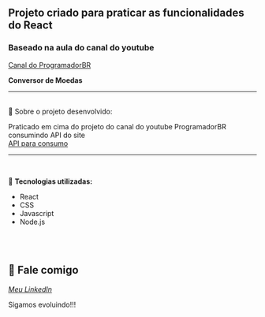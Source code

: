 ## Projeto criado para praticar as funcionalidades do React



### Baseado na aula do canal do youtube 

 [Canal do ProgramadorBR](https://www.youtube.com/watch?v=tbLziJchz48&t=1374s&ab_channel=ProgramadorBR.)


<b>Conversor de Moedas<p><a href="C:\Users\Daniel\Desktop\Imagens\Prints"></a></p></b>

   
------------------
</br>
   📌    Sobre o projeto desenvolvido:

Praticado em cima do projeto do canal do youtube ProgramadorBR consumindo API do site <br />
[API para consumo](https://free.currencyconverterapi.com/)


------------------
</br>
 
🚀  <strong>Tecnologias utilizadas:</strong>

- React
- CSS
- Javascript
- Node.js

</br></br>

💬 Fale comigo
------------------
[*Meu LinkedIn*](https://www.linkedin.com/in/daniel-ara%C3%BAjo-80159355/)

Sigamos evoluindo!!!
